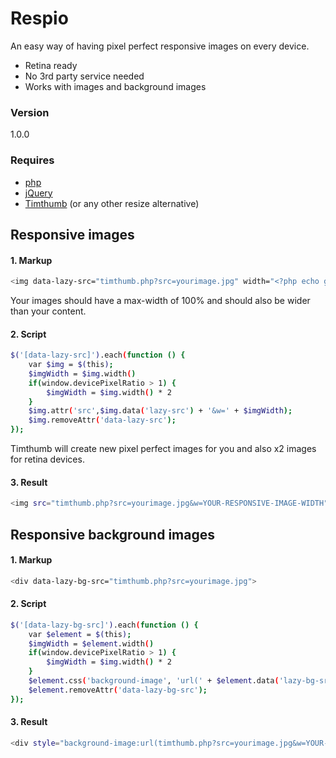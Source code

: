 # Respio
An easy way of having pixel perfect responsive images on every device.

  - Retina ready
  - No 3rd party service needed
  - Works with images and background images

### Version
1.0.0

### Requires

* [php]
* [jQuery]
* [Timthumb] (or any other resize alternative)

## Responsive images
#### 1. Markup
```sh
<img data-lazy-src="timthumb.php?src=yourimage.jpg" width="<?php echo getimagesize('image.jpg')[0] ;?>">
```
Your images should have a max-width of 100% and should also be wider than your content.
#### 2. Script
```sh
$('[data-lazy-src]').each(function () {
    var $img = $(this);
    $imgWidth = $img.width()
    if(window.devicePixelRatio > 1) {
        $imgWidth = $img.width() * 2
    }
    $img.attr('src',$img.data('lazy-src') + '&w=' + $imgWidth);
    $img.removeAttr('data-lazy-src');
});
```
Timthumb will create new pixel perfect images for you and also x2 images for retina devices. 
#### 3. Result
```sh
<img src="timthumb.php?src=yourimage.jpg&w=YOUR-RESPONSIVE-IMAGE-WIDTH">
```
## Responsive background images
#### 1. Markup
```sh
<div data-lazy-bg-src="timthumb.php?src=yourimage.jpg">
```
#### 2. Script
```sh
$('[data-lazy-bg-src]').each(function () {
    var $element = $(this);
    $imgWidth = $element.width()
    if(window.devicePixelRatio > 1) {
        $imgWidth = $img.width() * 2
    }
    $element.css('background-image', 'url(' + $element.data('lazy-bg-src') + '&w=' + $imgWidth);
    $element.removeAttr('data-lazy-bg-src');
});
```
#### 3. Result
```sh
<div style="background-image:url(timthumb.php?src=yourimage.jpg&w=YOUR-RESPONSIVE-IMAGE-WIDTH)">
```

[//]: # 
   [timthumb]: <http://www.binarymoon.co.uk/2010/08/timthumb/>
   [jQuery]: <http://jquery.com/>
   [php]: <https://secure.php.net/>
